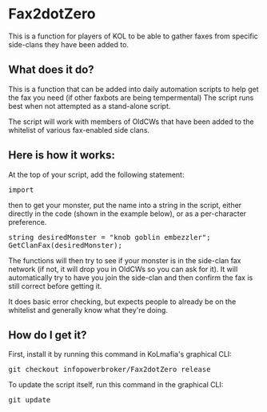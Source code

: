 # Fax2dotZero
This is a function for players of KOL to be able to gather faxes from specific side-clans they have been added to.

What does it do?
----------------
This is a function that can be added into daily automation scripts to help get the fax you need (if other faxbots are being tempermental)
The script runs best when not attempted as a stand-alone script.

The script will work with members of OldCWs that have been added to the whitelist of various fax-enabled side clans.

Here is how it works:
---------------------
At the top of your script, add the following statement:
<pre>
import <Fax2dotZero.ash>
</pre>

then to get your monster, put the name into a string in the script, either directly in the code (shown in the example below), or as a per-character preference. 
<pre>
string desiredMonster = "knob goblin embezzler";
GetClanFax(desiredMonster);
</pre>

The functions will then try to see if your monster is in the side-clan fax network (if not, it will drop you in OldCWs so you can ask for it). It will automatically try to have you join the side-clan and then confirm the fax is still correct before getting it. 

It does basic error checking, but expects people to already be on the whitelist and generally know what they're doing.

How do I get it?
----------------
First, install it by running this command in KoLmafia's graphical CLI:

<pre>
git checkout infopowerbroker/Fax2dotZero release
</pre>


To update the script itself, run this command in the graphical CLI:

<pre>
git update
</pre>
